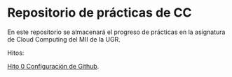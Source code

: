 # Repositorio de prácticas de CC
En este repositorio se almacenará el progreso de prácticas en la asignatura de Cloud Computing del MII de la UGR.

Hitos:

[Hito 0 Configuración de Github](docs/hito0/hito0.md).
  


